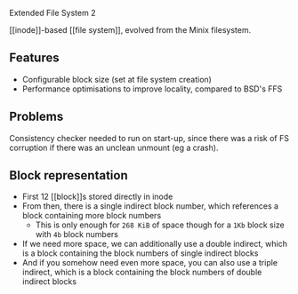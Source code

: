 Extended File System 2

[[inode]]-based [[file system]], evolved from the Minix filesystem.

## Features
- Configurable block size (set at file system creation)
- Performance optimisations to improve locality, compared to BSD's FFS

## Problems
Consistency checker needed to run on start-up, since there was a risk of FS corruption if there was an unclean unmount (eg a crash).

## Block representation
- First 12 [[block]]s stored directly in inode
- From then, there is a single indirect block number, which references a block containing more block numbers
	- This is only enough for `268 KiB` of space though for a `1Kb` block size with `4b` block numbers
- If we need more space, we can additionally use a double indirect, which is a block containing the block numbers of single indirect blocks
- And if you somehow need even more space, you can also use a triple indirect, which is a block containing the block numbers of double indirect blocks
